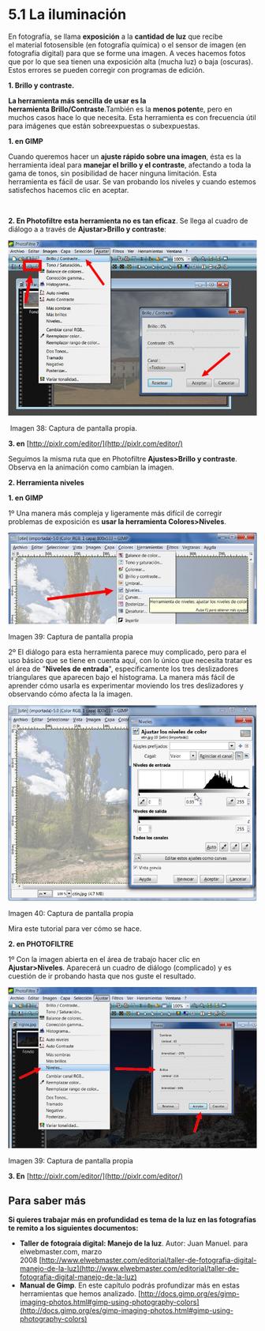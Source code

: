 # 5.1 La iluminación

En fotografía, se llama **exposición** a la **cantidad de luz** que recibe el material fotosensible (en fotografía química) o el sensor de imagen (en fotografía digital) para que se forme una imagen. A veces hacemos fotos que por lo que sea tienen una exposición alta (mucha luz) o baja (oscuras). Estos errores se pueden corregir con programas de edición.

**1\. Brillo y contraste.**

**La herramienta más sencilla de usar es la herramienta Brillo/Contraste**.También es la **menos potent**e, pero en muchos casos hace lo que necesita. Esta herramienta es con frecuencia útil para imágenes que están sobreexpuestas o subexpuestas.

**1\. en GIMP**

Cuando queremos hacer un **ajuste rápido sobre una imagen**, ésta es la herramienta ideal para **manejar el brillo y el contraste**, afectando a toda la gama de tonos, sin posibilidad de hacer ninguna limitación. Esta herramienta es fácil de usar. Se van probando los niveles y cuando estemos satisfechos hacemos clic en aceptar.

 

**2\. En Photofiltre esta herramienta no es tan eficaz**. Se llega al cuadro de diálogo a a través de **Ajustar>Brillo y contraste**:


![](img/brillo_y_contraste.jpg)


 Imagen 38: Captura de pantalla propia.

**3\. en** [http://pixlr.com/editor/](http://pixlr.com/editor/)

Seguimos la misma ruta que en Photofiltre **Ajustes>Brillo y contraste**. Observa en la animación como cambian la imagen.

**2\. Herramienta niveles**

**1\. en GIMP**

1º Una manera más compleja y ligeramente más difícil de corregir problemas de exposición es **usar la herramienta Colores>Niveles**.


![](img/niveles1.jpg)


Imagen 39: Captura de pantalla propia

2º El diálogo para esta herramienta parece muy complicado, pero para el uso básico que se tiene en cuenta aquí, con lo único que necesita tratar es el área de "**Niveles de entrada**", específicamente los tres deslizadores triangulares que aparecen bajo el histograma. La manera más fácil de aprender cómo usarla es experimentar moviendo los tres deslizadores y observando cómo afecta la la imagen.


![](img/niveles2.jpg)


Imagen 40: Captura de pantalla propia

Mira este tutorial para ver cómo se hace.

**2\. en PHOTOFILTRE**

1º Con la imagen abierta en el área de trabajo hacer clic en **Ajustar>Niveles**. Aparecerá un cuadro de diálogo (complicado) y es cuestión de ir probando hasta que nos guste el resultado.


![](img/niveles3.jpg)


Imagen 39: Captura de pantalla propia

**3\. En** [http://pixlr.com/editor/](http://pixlr.com/editor/)

## Para saber más

**Si quieres trabajar más en profundidad es tema de la luz en las fotografías te remito a los siguientes documentos:**

*   **Taller de fotograía digital: Manejo de la luz**. Autor: Juan Manuel. para elwebmaster.com, marzo 2008 [http://www.elwebmaster.com/editorial/taller-de-fotografia-digital-manejo-de-la-luz](http://www.elwebmaster.com/editorial/taller-de-fotografia-digital-manejo-de-la-luz)
*   **Manual de Gimp**. En este capítulo podrás profundizar más en estas herramientas que hemos analizado. [http://docs.gimp.org/es/gimp-imaging-photos.html#gimp-using-photography-colors](http://docs.gimp.org/es/gimp-imaging-photos.html#gimp-using-photography-colors)

